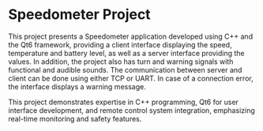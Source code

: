 # Speedometer Project

This project presents a Speedometer application developed using C++ and the Qt6 framework, providing a client interface displaying the speed, temperature and battery level, as well as a server interface providing the values. In addition, the project also has turn and warning signals with functional and audible sounds. The communication between server and client can be done using either TCP or UART. In case of a connection error, the interface displays a warning message.

This project demonstrates expertise in C++ programming, Qt6 for user interface development, and remote control system integration, emphasizing real-time monitoring and safety features.